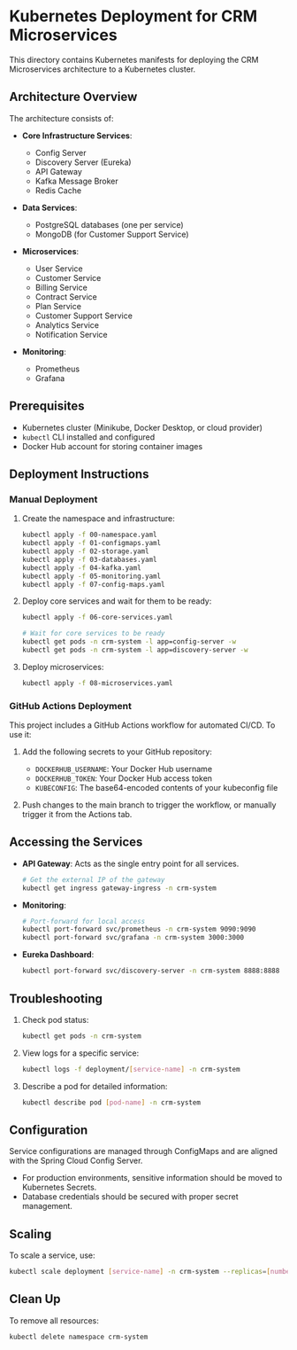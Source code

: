 # Kubernetes Deployment for CRM Microservices

This directory contains Kubernetes manifests for deploying the CRM Microservices architecture to a Kubernetes cluster.

## Architecture Overview

The architecture consists of:

- **Core Infrastructure Services**:

  - Config Server
  - Discovery Server (Eureka)
  - API Gateway
  - Kafka Message Broker
  - Redis Cache

- **Data Services**:

  - PostgreSQL databases (one per service)
  - MongoDB (for Customer Support Service)

- **Microservices**:

  - User Service
  - Customer Service
  - Billing Service
  - Contract Service
  - Plan Service
  - Customer Support Service
  - Analytics Service
  - Notification Service

- **Monitoring**:
  - Prometheus
  - Grafana

## Prerequisites

- Kubernetes cluster (Minikube, Docker Desktop, or cloud provider)
- `kubectl` CLI installed and configured
- Docker Hub account for storing container images

## Deployment Instructions

### Manual Deployment

1. Create the namespace and infrastructure:

   ```bash
   kubectl apply -f 00-namespace.yaml
   kubectl apply -f 01-configmaps.yaml
   kubectl apply -f 02-storage.yaml
   kubectl apply -f 03-databases.yaml
   kubectl apply -f 04-kafka.yaml
   kubectl apply -f 05-monitoring.yaml
   kubectl apply -f 07-config-maps.yaml
   ```

2. Deploy core services and wait for them to be ready:

   ```bash
   kubectl apply -f 06-core-services.yaml

   # Wait for core services to be ready
   kubectl get pods -n crm-system -l app=config-server -w
   kubectl get pods -n crm-system -l app=discovery-server -w
   ```

3. Deploy microservices:

   ```bash
   kubectl apply -f 08-microservices.yaml
   ```

### GitHub Actions Deployment

This project includes a GitHub Actions workflow for automated CI/CD. To use it:

1. Add the following secrets to your GitHub repository:

   - `DOCKERHUB_USERNAME`: Your Docker Hub username
   - `DOCKERHUB_TOKEN`: Your Docker Hub access token
   - `KUBECONFIG`: The base64-encoded contents of your kubeconfig file

2. Push changes to the main branch to trigger the workflow, or manually trigger it from the Actions tab.

## Accessing the Services

- **API Gateway**: Acts as the single entry point for all services.

  ```bash
  # Get the external IP of the gateway
  kubectl get ingress gateway-ingress -n crm-system
  ```

- **Monitoring**:

  ```bash
  # Port-forward for local access
  kubectl port-forward svc/prometheus -n crm-system 9090:9090
  kubectl port-forward svc/grafana -n crm-system 3000:3000
  ```

- **Eureka Dashboard**:
  ```bash
  kubectl port-forward svc/discovery-server -n crm-system 8888:8888
  ```

## Troubleshooting

1. Check pod status:

   ```bash
   kubectl get pods -n crm-system
   ```

2. View logs for a specific service:

   ```bash
   kubectl logs -f deployment/[service-name] -n crm-system
   ```

3. Describe a pod for detailed information:
   ```bash
   kubectl describe pod [pod-name] -n crm-system
   ```

## Configuration

Service configurations are managed through ConfigMaps and are aligned with the Spring Cloud Config Server.

- For production environments, sensitive information should be moved to Kubernetes Secrets.
- Database credentials should be secured with proper secret management.

## Scaling

To scale a service, use:

```bash
kubectl scale deployment [service-name] -n crm-system --replicas=[number]
```

## Clean Up

To remove all resources:

```bash
kubectl delete namespace crm-system
```
